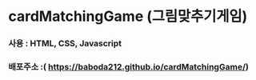 # cardMatchingGame (그림맞추기게임)
### 사용 : HTML, CSS, Javascript
### 배포주소 :( https://baboda212.github.io/cardMatchingGame/)
